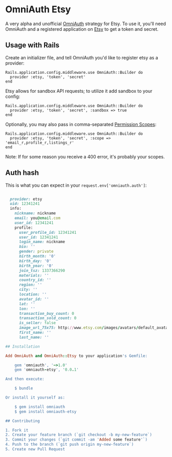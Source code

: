 # OmniAuth Etsy

A very alpha and unofficial [OmniAuth](https://github.com/intridea/omniauth) strategy for Etsy. To use it, you'll need OmniAuth and a registered application on [Etsy](https://www.etsy.com/developers/register) to get a token and secret.

## Usage with Rails

Create an initializer file, and tell OmniAuth you'd like to register etsy as a provider:

    Rails.application.config.middleware.use OmniAuth::Builder do
      provider :etsy, 'token', 'secret'
    end

Etsy allows for sandbox API requests; to utilize it add sandbox to your config:

    Rails.application.config.middleware.use OmniAuth::Builder do
      provider :etsy, 'token', 'secret', :sandbox => true
    end

Optionally, you may also pass in comma-separated [Permission Scopes](http://www.etsy.com/developers/documentation/getting_started/oauth#section_permission_scopes):


    Rails.application.config.middleware.use OmniAuth::Builder do
      provider :etsy, 'token', 'secret', :scope => 'email_r,profile_r,listings_r'
    end

Note: If for some reason you receive a 400 error, it's probably your scopes.

## Auth hash

This is what you can expect in your `request.env['omniauth.auth']`:

```ruby

  provider: etsy
  uid: 12341241
  info:
    nickname: nickname
    email: you@email.com
    user_id: 12341241
    profile:
      user_profile_id: 12341241
      user_id: 12341241
      login_name: nickname
      bio: ''
      gender: private
      birth_month: '0'
      birth_day: '0'
      birth_year: '0'
      join_tsz: 1337366290
      materials: ''
      country_id: ''
      region: ''
      city: ''
      location: ''
      avatar_id: ''
      lat: ''
      lon: ''
      transaction_buy_count: 0
      transaction_sold_count: 0
      is_seller: false
      image_url_75x75: http://www.etsy.com/images/avatars/default_avatar_75px.png
      first_name: ''
      last_name: ''

## Installation

Add OmniAuth and OmniAuth::Etsy to your application's Gemfile:

    gem 'omniauth', '~>1.0'
    gem 'omniauth-etsy', '0.0.1'

And then execute:

    $ bundle

Or install it yourself as:

    $ gem install omniauth
    $ gem install omniauth-etsy

## Contributing

1. Fork it
2. Create your feature branch (`git checkout -b my-new-feature`)
3. Commit your changes (`git commit -am 'Added some feature'`)
4. Push to the branch (`git push origin my-new-feature`)
5. Create new Pull Request
